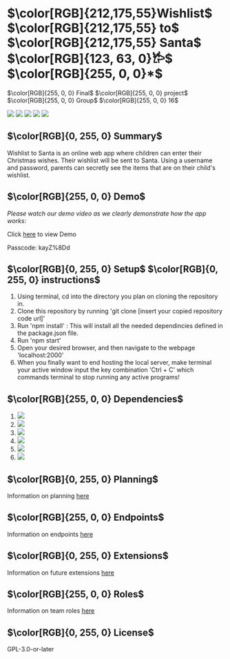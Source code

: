 # $\color[RGB]{212,175,55}Wishlist$ $\color[RGB]{212,175,55} to$ $\color[RGB]{212,175,55} Santa$ $\color[RGB]{123, 63, 0}𐂂$ $\color[RGB]{255, 0, 0}*$
$\color[RGB]{255, 0, 0} Final$ $\color[RGB]{255, 0, 0} project$ $\color[RGB]{255, 0, 0} Group$ $\color[RGB]{255, 0, 0} 16$

<img src = "https://img.shields.io/badge/Node.js-339933?style=for-the-badge&logo=nodedotjs&logoColor=white" /> <img src = "https://img.shields.io/badge/npm-CB3837?style=for-the-badge&logo=npm&logoColor=white" /> <img src = "https://img.shields.io/badge/CSS3-1572B6?style=for-the-badge&logo=css3&logoColor=white" /> <img src = "https://img.shields.io/badge/SQLite-07405E?style=for-the-badge&logo=sqlite&logoColor=white" /> <img src = "https://img.shields.io/badge/Express.js-000000?style=for-the-badge&logo=express&logoColor=white" />

## $\color[RGB]{0, 255, 0} Summary$

Wishlist to Santa is an online web app where children can enter their Christmas wishes. Their wishlist will be sent to Santa. Using a username and password, parents can secretly see the items that are on their child's wishlist.

## $\color[RGB]{255, 0, 0} Demo$ 

*Please watch our demo video as we clearly demonstrate how the app works:*

Click [here](https://unc.zoom.us/rec/share/xesLBAreZlqqp-dRvg-mqnROQJoj-sQAP8nwT9C8rIeuX1vW-abO_cD-AKGylrhM.rmc-yQt3bfzyLyeC) to view Demo

Passcode: kayZ%8Dd

## $\color[RGB]{0, 255, 0} Setup$ $\color[RGB]{0, 255, 0} instructions$

1. Using terminal, cd into the directory you plan on cloning the repository in.
2. Clone this repository by running 'git clone [insert your copied repository code url]'
3. Run 'npm install' : This will install all the needed dependincies defined in the package.json file.
4. Run 'npm start'
5. Open your desired browser, and then navigate to the webpage 'localhost:2000'
6. When you finally want to end hosting the local server, make terminal your active window input the key combination 'Ctrl + C' which commands terminal to stop running any active programs!

## $\color[RGB]{255, 0, 0} Dependencies$

1. <img src = "https://img.shields.io/badge/-better--sqlite3%20-blue" />
2. <img src = "https://img.shields.io/badge/-EJS%20-green" />
3. <img src = "https://img.shields.io/badge/-express.js%20-black" />
4. <img src = "https://img.shields.io/badge/-npm%20minimist-red" />
5. <img src = "https://img.shields.io/badge/-npm%20url-white" />
6. <img src = "https://img.shields.io/badge/-Path-blueviolet" />


## $\color[RGB]{0, 255, 0} Planning$

Information on planning [here](https://github.com/comp426-2022-fall/a99-Group-16/blob/main/docs/Planning.md)
## $\color[RGB]{255, 0, 0} Endpoints$

Information on endpoints [here](https://github.com/comp426-2022-fall/a99-Group-16/blob/main/docs/Endpoints.md) 

## $\color[RGB]{0, 255, 0} Extensions$

Information on future extensions [here](https://github.com/comp426-2022-fall/a99-Group-16/blob/main/docs/Extensions.md)

## $\color[RGB]{255, 0, 0} Roles$
Information on team roles [here](https://github.com/comp426-2022-fall/a99-Group-16/blob/main/docs/Roles.md)

## $\color[RGB]{0, 255, 0} License$
GPL-3.0-or-later
